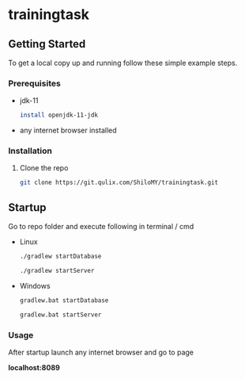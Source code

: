 # trainingtask

<!-- GETTING STARTED -->
## Getting Started

To get a local copy up and running follow these simple example steps.

### Prerequisites

* jdk-11
  ```sh
  install openjdk-11-jdk
  ```
* any internet browser installed

### Installation

1. Clone the repo
   ```sh
   git clone https://git.qulix.com/ShiloMY/trainingtask.git
   ```


<!-- Startup -->
## Startup
Go to repo folder and execute following in terminal / cmd
* Linux
  ```sh
  ./gradlew startDatabase
  ```
  ```sh
  ./gradlew startServer
  ```
* Windows
  ```sh
  gradlew.bat startDatabase
  ```
  ```sh
  gradlew.bat startServer
  ```
### Usage
After startup launch any internet browser and go to page

**localhost:8089**

